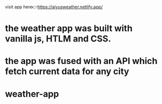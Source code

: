 visit app here👉https://aiyusweather.netlify.app/
# the weather app was built with vanilla js, HTLM and CSS.

# the app was fused with an API which fetch current data for any city

# weather-app
